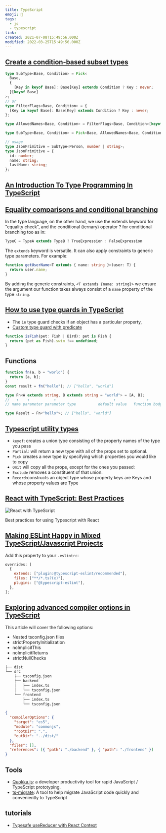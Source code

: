 ```yaml
---
title: TypeScript
emoji: 📝
tags:
  - js
  - typescript
link:
created: 2021-07-08T15:49:56.000Z
modified: 2022-03-25T15:49:56.000Z
---
```


## [Create a condition-based subset types](https://www.piotrl.net/typescript-condition-subset-types/)

```ts
type SubType<Base, Condition> = Pick<
  Base,
  {
    [Key in keyof Base]: Base[Key] extends Condition ? Key : never;
  }[keyof Base]
>;
// or
type FilterFlags<Base, Condition> = {
  [Key in keyof Base]: Base[Key] extends Condition ? Key : never;
};

type AllowedNames<Base, Condition> = FilterFlags<Base, Condition>[keyof Base];

type SubType<Base, Condition> = Pick<Base, AllowedNames<Base, Condition>>;

// usage
type JsonPrimitive = SubType<Person, number | string>;
type JsonPrimitive = {
  id: number;
  name: string;
  lastName: string;
};
```

## [An Introduction To Type Programming In TypeScript](https://www.zhenghao.io/posts/type-programming#equality-comparisons-and-conditional-branching)

## [Equality comparisons and conditional branching](https://www.zhenghao.io/posts/type-programming#equality-comparisons-and-conditional-branching)

In the type language, on the other hand, we use the extends keyword for "equality check", and the conditional (ternary) operator ? for conditional branching too as in:

```ts
TypeC = TypeA extends TypeB ? TrueExpression : FalseExpression
```

The `extends` keyword is versatile. It can also apply constraints to generic type parameters. For example:

```ts
function getUserName<T extends { name: string }>(user: T) {
  return user.name;
}
```

By adding the generic constraints, `<T extends {name: string}>` we ensure the argument our function takes always consist of a `name` property of the type `string`.

## [How to use type guards in TypeScript](https://blog.logrocket.com/how-to-use-type-guards-typescript/)

- The `in` type guard checks if an object has a particular property,
- [Custom type guard with predicate](https://www.typescriptlang.org/docs/handbook/2/narrowing.html#using-type-predicates)

```ts
function isFish(pet: Fish | Bird): pet is Fish {
  return (pet as Fish).swim !== undefined;
}
```

## Functions

```ts
function fn(a, b = "world") {
  return [a, b];
}
const result = fn("hello"); // ["hello", "world"]
```

```ts
type Fn<A extends string, B extends string = "world"> = [A, B];
//   ↑    ↑           ↑                          ↑              ↑
// name parameter parameter type          default value   function body/return statement

type Result = Fn<"hello">; // ["hello", "world"]
```

## [Typescript utility types](https://www.typescriptlang.org/docs/handbook/utility-types.html)

- `keyof`: creates a union type consisting of the property names of the type you pass
- `Partial`: will return a new type with all of the props set to optional.
- `Pick` creates a new type by specifying which properties you would like to copy
- `Omit` will copy all the props, except for the ones you passed:
- `Exclude` removes a constituent of that union.
- `Record`:constructs an object type whose property keys are Keys and whose property values are Type

## [React with TypeScript: Best Practices](https://www.sitepoint.com/react-with-typescript-best-practices/)

![React with TypeScript](https://external-content.duckduckgo.com/iu/?u=https%3A%2F%2Fi.imgur.com%2FoeaMGnj.jpg&f=1&nofb=1)

Best practices for using Typescript with React

## [Making ESLint Happy in Mixed TypeScript/Javascript Projects](https://hashnode.blainegarrett.com/making-eslint-happy-in-mixed-typescriptjavascript-projects-ck5lge2v204cgqks1sk4nlp85)

Add this property to your `.eslintrc`:

```js
overrides: [
  {
    extends: ["plugin:@typescript-eslint/recommended"],
    files: ["**/*.ts?(x)"],
    plugins: ["@typescript-eslint"],
  },
];
```

## [Exploring advanced compiler options in TypeScript](https://blog.logrocket.com/exploring-advanced-compiler-options-typescript/)

This article will cover the following options:

- Nested tsconfig.json files
- strictPropertyInitialization
- noImplicitThis
- noImplicitReturns
- strictNullChecks

```sh
├── dist
└── src
    ├── tsconfig.json
    ├── backend
    │   ├── index.ts
    │   └── tsconfig.json
    └── frontend
        ├── index.ts
        └── tsconfig.json
```

```json
{
  "compilerOptions": {
    "target": "es5",
    "module": "commonjs",
    "rootDir": ".",
    "outDir": "../dist/"
  },
  "files": [],
  "references": [{ "path": "./backend" }, { "path": "./frontend" }]
}
```

## Tools

- [Quokka.js](https://marketplace.visualstudio.com/items?itemName=WallabyJs.quokka-vscode): a developer productivity tool for rapid JavaScript / TypeScript prototyping.
- [ts-migrate](https://github.com/airbnb/ts-migrate): A tool to help migrate JavaScript code quickly and conveniently to TypeScript

## tutorials

- [Typesafe useReducer with React Context](https://dev.to/kardell/typesafe-usereducer-with-react-context-53c3?ck_subscriber_id=1238258824)
